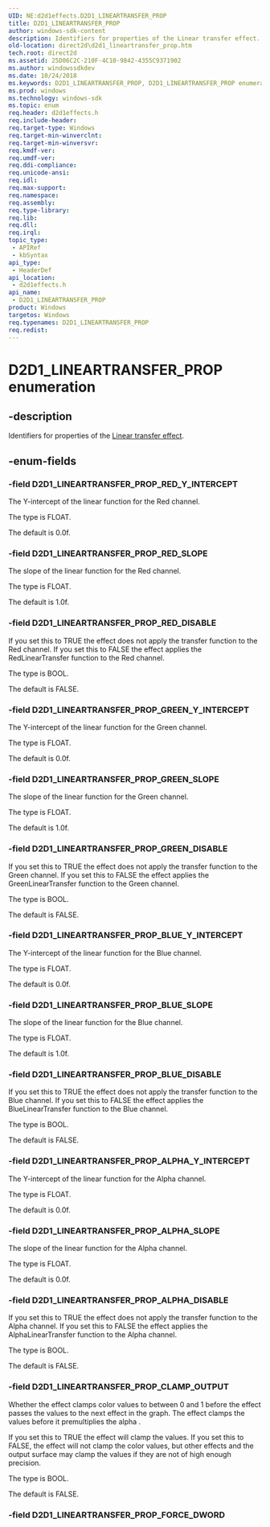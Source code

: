 ```yaml
---
UID: NE:d2d1effects.D2D1_LINEARTRANSFER_PROP
title: D2D1_LINEARTRANSFER_PROP
author: windows-sdk-content
description: Identifiers for properties of the Linear transfer effect.
old-location: direct2d\d2d1_lineartransfer_prop.htm
tech.root: direct2d
ms.assetid: 25D06C2C-210F-4C10-9842-4355C9371902
ms.author: windowssdkdev
ms.date: 10/24/2018
ms.keywords: D2D1_LINEARTRANSFER_PROP, D2D1_LINEARTRANSFER_PROP enumeration [Direct2D], D2D1_LINEARTRANSFER_PROP_ALPHA_DISABLE, D2D1_LINEARTRANSFER_PROP_ALPHA_SLOPE, D2D1_LINEARTRANSFER_PROP_ALPHA_Y_INTERCEPT, D2D1_LINEARTRANSFER_PROP_BLUE_DISABLE, D2D1_LINEARTRANSFER_PROP_BLUE_SLOPE, D2D1_LINEARTRANSFER_PROP_BLUE_Y_INTERCEPT, D2D1_LINEARTRANSFER_PROP_CLAMP_OUTPUT, D2D1_LINEARTRANSFER_PROP_GREEN_DISABLE, D2D1_LINEARTRANSFER_PROP_GREEN_SLOPE, D2D1_LINEARTRANSFER_PROP_GREEN_Y_INTERCEPT, D2D1_LINEARTRANSFER_PROP_RED_DISABLE, D2D1_LINEARTRANSFER_PROP_RED_SLOPE, D2D1_LINEARTRANSFER_PROP_RED_Y_INTERCEPT, d2d1effects/D2D1_LINEARTRANSFER_PROP, d2d1effects/D2D1_LINEARTRANSFER_PROP_ALPHA_DISABLE, d2d1effects/D2D1_LINEARTRANSFER_PROP_ALPHA_SLOPE, d2d1effects/D2D1_LINEARTRANSFER_PROP_ALPHA_Y_INTERCEPT, d2d1effects/D2D1_LINEARTRANSFER_PROP_BLUE_DISABLE, d2d1effects/D2D1_LINEARTRANSFER_PROP_BLUE_SLOPE, d2d1effects/D2D1_LINEARTRANSFER_PROP_BLUE_Y_INTERCEPT, d2d1effects/D2D1_LINEARTRANSFER_PROP_CLAMP_OUTPUT, d2d1effects/D2D1_LINEARTRANSFER_PROP_GREEN_DISABLE, d2d1effects/D2D1_LINEARTRANSFER_PROP_GREEN_SLOPE, d2d1effects/D2D1_LINEARTRANSFER_PROP_GREEN_Y_INTERCEPT, d2d1effects/D2D1_LINEARTRANSFER_PROP_RED_DISABLE, d2d1effects/D2D1_LINEARTRANSFER_PROP_RED_SLOPE, d2d1effects/D2D1_LINEARTRANSFER_PROP_RED_Y_INTERCEPT, direct2d.d2d1_lineartransfer_prop
ms.prod: windows
ms.technology: windows-sdk
ms.topic: enum
req.header: d2d1effects.h
req.include-header: 
req.target-type: Windows
req.target-min-winverclnt: 
req.target-min-winversvr: 
req.kmdf-ver: 
req.umdf-ver: 
req.ddi-compliance: 
req.unicode-ansi: 
req.idl: 
req.max-support: 
req.namespace: 
req.assembly: 
req.type-library: 
req.lib: 
req.dll: 
req.irql: 
topic_type:
 - APIRef
 - kbSyntax
api_type:
 - HeaderDef
api_location:
 - d2d1effects.h
api_name:
 - D2D1_LINEARTRANSFER_PROP
product: Windows
targetos: Windows
req.typenames: D2D1_LINEARTRANSFER_PROP
req.redist: 
---
```


# D2D1_LINEARTRANSFER_PROP enumeration


## -description


Identifiers for properties of the <a href="https://msdn.microsoft.com/en-us/library/Hh706362(v=VS.85).aspx">Linear transfer effect</a>.


## -enum-fields




### -field D2D1_LINEARTRANSFER_PROP_RED_Y_INTERCEPT

The Y-intercept of the linear function for the Red channel. 
          

The type is FLOAT.

The default is 0.0f.


### -field D2D1_LINEARTRANSFER_PROP_RED_SLOPE

The slope of the linear function for the Red channel.
          

The type is FLOAT.

The default is 1.0f.


### -field D2D1_LINEARTRANSFER_PROP_RED_DISABLE

If you set this to TRUE the effect does not apply the transfer function to the Red channel. 
          If you set this to FALSE the effect applies the RedLinearTransfer function to the Red channel. 
          

The type is BOOL.

The default is FALSE.


### -field D2D1_LINEARTRANSFER_PROP_GREEN_Y_INTERCEPT

The Y-intercept of the linear function for the Green channel. 
          

The type is FLOAT.

The default is 0.0f.


### -field D2D1_LINEARTRANSFER_PROP_GREEN_SLOPE

The slope of the linear function for the Green channel.
          

The type is FLOAT.

The default is 1.0f.


### -field D2D1_LINEARTRANSFER_PROP_GREEN_DISABLE

If you set this to TRUE the effect does not apply the transfer function to the Green channel. 
          If you set this to FALSE the effect applies the GreenLinearTransfer function to the Green channel. 
          

The type is BOOL.

The default is FALSE.


### -field D2D1_LINEARTRANSFER_PROP_BLUE_Y_INTERCEPT

The Y-intercept of the linear function for the Blue channel. 
          

The type is FLOAT.

The default is 0.0f.


### -field D2D1_LINEARTRANSFER_PROP_BLUE_SLOPE

The slope of the linear function for the Blue channel.
          

The type is FLOAT.

The default is 1.0f.


### -field D2D1_LINEARTRANSFER_PROP_BLUE_DISABLE

If you set this to TRUE the effect does not apply the transfer function to the Blue channel. 
          If you set this to FALSE the effect applies the BlueLinearTransfer function to the Blue channel. 
          

The type is BOOL.

The default is FALSE.


### -field D2D1_LINEARTRANSFER_PROP_ALPHA_Y_INTERCEPT

The Y-intercept of the linear function for the Alpha channel. 
          

The type is FLOAT.

The default is 0.0f.


### -field D2D1_LINEARTRANSFER_PROP_ALPHA_SLOPE

The slope of the linear function for the Alpha channel.
          

The type is FLOAT.

The default is 0.0f.


### -field D2D1_LINEARTRANSFER_PROP_ALPHA_DISABLE

If you set this to TRUE the effect does not apply the transfer function to the Alpha channel. 
          If you set this to FALSE the effect applies the AlphaLinearTransfer function to the Alpha channel. 
          

The type is BOOL.

The default is FALSE.


### -field D2D1_LINEARTRANSFER_PROP_CLAMP_OUTPUT

Whether the effect clamps color values to between 0 and 1 before the effect passes the values to the next effect in the graph. 
          The effect clamps the values before it premultiplies the alpha .
          

If you set this to TRUE the effect will clamp the values. If you set this to FALSE, the effect will not clamp the color values, but other effects and 
          the output surface may clamp the values if they are not of high enough precision.

The type is BOOL.

The default is FALSE.


### -field D2D1_LINEARTRANSFER_PROP_FORCE_DWORD



